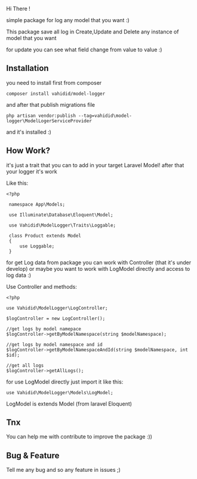 Hi There !

simple package for log any model that you want :)

This package save all log in Create,Update and Delete any instance of model that you want

for update you can see what field change from value to value :)

## Installation
you need to install first from composer

`composer install vahidid/model-logger`

and after that publish migrations file

`php artisan vendor:publish --tag=vahidid\model-logger\ModelLogerServiceProvider`

and it's installed :)

## How Work?
it's just a trait that you can to add in your target Laravel Model!
after that your logger it's work

Like this:

```
<?php
 
 namespace App\Models;
 
 use Illuminate\Database\Eloquent\Model;

 use Vahidid\ModelLogger\Traits\Loggable;
 
 class Product extends Model
 {
     use Loggable;
 }
```

for get Log data from package you can work with Controller
(that it's under develop) 
or maybe you want to work with LogModel directly and access to log data :)

Use Controller and methods:
```
<?php

use Vahidid\ModelLogger\LogController;

$logController = new LogController();

//get logs by model namepace
$logController->getByModelNamespace(string $modelNamespace);

//get logs by model namespace and id
$logController->getByModelNamespaceAndId(string $modelNamespace, int $id);

//get all logs
$logController->getAllLogs();
```

for use LogModel directly just import it like this:
```
use Vahidid\ModelLogger\Models\LogModel;
```

LogModel is extends Model (from laravel Eloquent)

## Tnx
You can help me with contribute to improve the package :))

## Bug & Feature
Tell me any bug and so any feature in issues ;)

